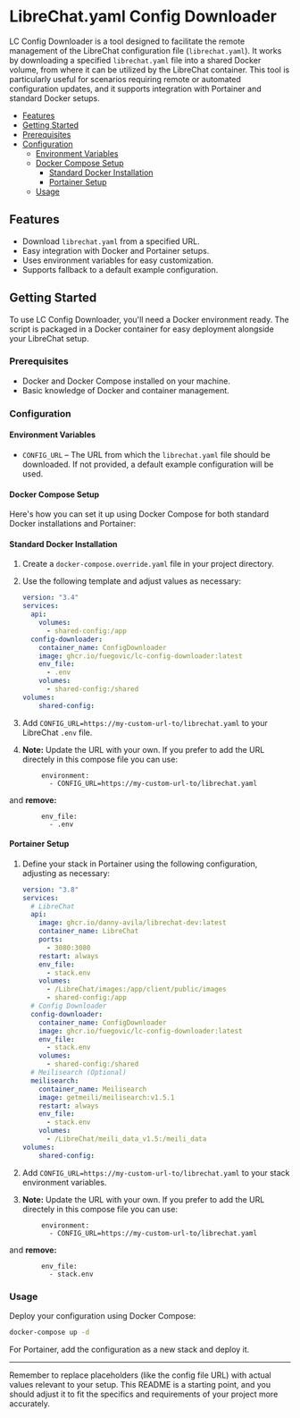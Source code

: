 # LibreChat.yaml Config Downloader

LC Config Downloader is a tool designed to facilitate the remote management of the LibreChat configuration file (`librechat.yaml`). It works by downloading a specified `librechat.yaml` file into a shared Docker volume, from where it can be utilized by the LibreChat container. This tool is particularly useful for scenarios requiring remote or automated configuration updates, and it supports integration with Portainer and standard Docker setups.

- [Features](#features)
- [Getting Started](#getting-started)
- [Prerequisites](#prerequisites)
- [Configuration](#configuration)
    - [Environment Variables](#environment-variables)
    - [Docker Compose Setup](#docker-compose-setup)
        - [Standard Docker Installation](#standard-docker-installation)
        - [Portainer Setup](#portainer-setup)
    - [Usage](#usage)   

## Features

- Download `librechat.yaml` from a specified URL.
- Easy integration with Docker and Portainer setups.
- Uses environment variables for easy customization.
- Supports fallback to a default example configuration.

## Getting Started

To use LC Config Downloader, you'll need a Docker environment ready. The script is packaged in a Docker container for easy deployment alongside your LibreChat setup.

### Prerequisites

- Docker and Docker Compose installed on your machine.
- Basic knowledge of Docker and container management.

### Configuration

#### Environment Variables

- `CONFIG_URL` – The URL from which the `librechat.yaml` file should be downloaded. If not provided, a default example configuration will be used.

#### Docker Compose Setup

Here's how you can set it up using Docker Compose for both standard Docker installations and Portainer:

#### Standard Docker Installation

1. Create a `docker-compose.override.yaml` file in your project directory.
2. Use the following template and adjust values as necessary:

    ```yaml
    version: "3.4"
    services:
      api:
        volumes:
          - shared-config:/app
      config-downloader:
        container_name: ConfigDownloader
        image: ghcr.io/fuegovic/lc-config-downloader:latest
        env_file:
          - .env
        volumes:
          - shared-config:/shared
    volumes:
        shared-config:
    ```
3. Add `CONFIG_URL=https://my-custom-url-to/librechat.yaml` to your LibreChat `.env` file. 

4. **Note:** Update the URL with your own. If you prefer to add the URL directely in this compose file you can use:
```
        environment:
          - CONFIG_URL=https://my-custom-url-to/librechat.yaml
```
and **remove:**
```
        env_file:
          - .env
```

#### Portainer Setup

1. Define your stack in Portainer using the following configuration, adjusting as necessary:

    ```yaml
    version: "3.8"
    services:
      # LibreChat
      api:
        image: ghcr.io/danny-avila/librechat-dev:latest
        container_name: LibreChat
        ports:
          - 3080:3080
        restart: always
        env_file:
          - stack.env
        volumes:
          - /LibreChat/images:/app/client/public/images
          - shared-config:/app
      # Config Downloader
      config-downloader:
        container_name: ConfigDownloader
        image: ghcr.io/fuegovic/lc-config-downloader:latest
        env_file:
          - stack.env
        volumes:
          - shared-config:/shared
      # Meilisearch (Optional)
      meilisearch:
        container_name: Meilisearch
        image: getmeili/meilisearch:v1.5.1
        restart: always
        env_file:
          - stack.env
        volumes:
          - /LibreChat/meili_data_v1.5:/meili_data
    volumes:
        shared-config:
    ```
2. Add `CONFIG_URL=https://my-custom-url-to/librechat.yaml` to your stack environment variables. 

3. **Note:** Update the URL with your own. If you prefer to add the URL directely in this compose file you can use:
```
        environment:
          - CONFIG_URL=https://my-custom-url-to/librechat.yaml
```
and **remove:**
```
        env_file:
          - stack.env
```

### Usage

Deploy your configuration using Docker Compose:

```sh
docker-compose up -d
```

For Portainer, add the configuration as a new stack and deploy it.

---

Remember to replace placeholders (like the config file URL) with actual values relevant to your setup. This README is a starting point, and you should adjust it to fit the specifics and requirements of your project more accurately.
